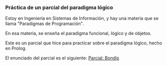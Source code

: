 ### Práctica de un parcial del paradigma lógico

Estoy en Ingeniería en Sistemas de Información, y hay una materia que se llama "Paradigmas de Programación".

En esa materia, se enseña el paradigma funcional, lógico y de objetos.

Este es un parcial que hice para practicar sobre el paradigma lógico, hecho en Prolog.

El enunciado del parcial es el siguiente:
[Parcial: Bondis](https://docs.google.com/document/d/1xFUxx_4XGdg9TXltWtxY-3zL2E6xEKuEccQDLtEui3c/edit?usp=sharing)